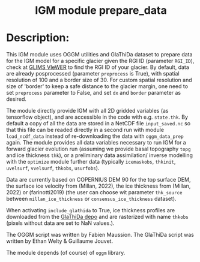 ### <h1 align="center" id="title">IGM module prepare_data </h1>

# Description:

This IGM module uses OGGM utilities and GlaThiDa dataset to prepare data 
for the IGM model for a specific glacier given the RGI ID (parameter `RGI_ID`), check at [GLIMS VIeWER](https://www.glims.org/maps/glims) to find the RGI ID of your glacier. By default, data are already posprocessed (parameter `preprocess` is True), with spatial resolution of 100 and a border size of 30. For custom spatial resolution and size of 'border' to keep a safe distance to the glacier margin, one need to set `preprocess` parameter to False, and set `dx` and `border` parameter as desired. 

The module directly provide IGM with all 2D gridded variables (as tensorflow object), and are accessible in the code with e.g. `state.thk`. By default a copy of all the data are stored in a NetCDF file `input_saved.nc` so that this file can be readed directly in a second run with module `load_ncdf_data` instead of re-downloading the data with `oggm_data_prep` again. The module provides all data variables necessary to run IGM for a forward glacier evolution run (assuming we provide basal topography `topg` and ice thickness `thk`), or a preliminary data assimilation/ inverse modelling with the `optimize` module further data (typically `icemaskobs`, `thkinit`, `uvelsurf`, `vvelsurf`, `thkobs`, `usurfobs`).

Data are currently based on COPERNIUS DEM 90 for the top surface DEM, the surface ice velocity from (Millan, 2022), the ice thickness from (Millan, 2022) or (farinotti2019) (the user can choose wit parameter `thk_source` between `millan_ice_thickness` or `consensus_ice_thickness` dataset). 

When activating `include_glathida` to True, ice thickness profiles are downloaded from the [GlaThiDa depo](https://gitlab.com/wgms/glathida) and are rasterized with name `thkobs` (pixels without data are set to NaN values.).

The OGGM script was written by Fabien Maussion. The GlaThiDa script was written by Ethan Welty & Guillaume Jouvet.

The module depends (of course) of `oggm` library.
